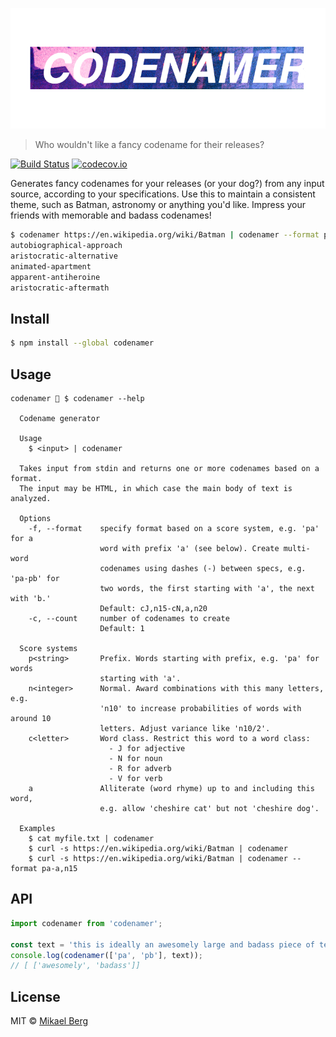 ![codenamer](codenamer.png)

> Who wouldn't like a fancy codename for their releases?

[![Build Status](https://travis-ci.org/mikberg/codenamer.svg?branch=develop)](https://travis-ci.org/mikberg/codenamer) [![codecov.io](https://codecov.io/github/mikberg/codenamer/coverage.svg?branch=develop)](https://codecov.io/github/mikberg/codenamer?branch=develop)

Generates fancy codenames for your releases (or your dog?) from any input source, according to your specifications. Use this to maintain a consistent theme, such as Batman, astronomy or anything you'd like. Impress your friends with memorable and badass codenames!

```sh
$ codenamer https://en.wikipedia.org/wiki/Batman | codenamer --format pa,cJ-cN,a,n25 --count 5
autobiographical-approach
aristocratic-alternative
animated-apartment
apparent-antiheroine
aristocratic-aftermath
```

## Install

```sh
$ npm install --global codenamer
```

## Usage

```
codenamer 🐯 $ codenamer --help

  Codename generator

  Usage
    $ <input> | codenamer

  Takes input from stdin and returns one or more codenames based on a format.
  The input may be HTML, in which case the main body of text is analyzed.

  Options
    -f, --format    specify format based on a score system, e.g. 'pa' for a
                    word with prefix 'a' (see below). Create multi-word
                    codenames using dashes (-) between specs, e.g. 'pa-pb' for
                    two words, the first starting with 'a', the next with 'b.'
                    Default: cJ,n15-cN,a,n20
    -c, --count     number of codenames to create
                    Default: 1

  Score systems
    p<string>       Prefix. Words starting with prefix, e.g. 'pa' for words
                    starting with 'a'.
    n<integer>      Normal. Award combinations with this many letters, e.g.
                    'n10' to increase probabilities of words with around 10
                    letters. Adjust variance like 'n10/2'.
    c<letter>       Word class. Restrict this word to a word class:
                      - J for adjective
                      - N for noun
                      - R for adverb
                      - V for verb
    a               Alliterate (word rhyme) up to and including this word,
                    e.g. allow 'cheshire cat' but not 'cheshire dog'.

  Examples
    $ cat myfile.txt | codenamer
    $ curl -s https://en.wikipedia.org/wiki/Batman | codenamer
    $ curl -s https://en.wikipedia.org/wiki/Batman | codenamer --format pa-a,n15
```

## API

```js
import codenamer from 'codenamer';

const text = 'this is ideally an awesomely large and badass piece of text';
console.log(codenamer(['pa', 'pb'], text));
// [ ['awesomely', 'badass']]
```

## License
MIT © [Mikael Berg](https://github.com/mikberg)
